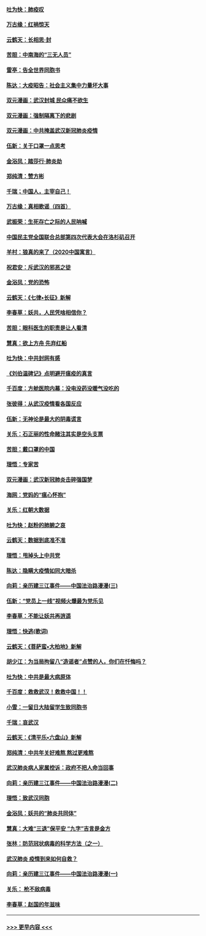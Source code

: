 #### [吐为快：肺疫叹](../pages/nsc993/n11864027.md?t=02130202) 
#### [万古缘：红祸惊天](../pages/nsc993/n11864079.md?t=02130202) 
#### [云鹤天：长相思‧封](../pages/nsc993/n11864006.md?t=02130202) 
#### [苦胆：中南海的“三无人员”](../pages/nsc993/n11862997.md?t=02130202) 
#### [雷亭：告全世界同胞书](../pages/nsc993/n11862572.md?t=02130202) 
#### [陈达：大疫昭告：社会主义集中力量坏大事](../pages/nsc993/n11859419.md?t=02130202) 
#### [双元漫画：武汉封城 民众痛不欲生](../pages/nsc993/n11859287.md?t=02130202) 
#### [双元漫画：强制隔离下的悲剧](../pages/nsc993/n11859244.md?t=02130202) 
#### [双元漫画：中共掩盖武汉新冠肺炎疫情](../pages/nsc993/n11858249.md?t=02130202) 
#### [伍新：关于口罩一点思考](../pages/nsc993/n11859195.md?t=02130202) 
#### [金浴凤：踏莎行‧肺炎劫](../pages/nsc993/n11858227.md?t=02130202) 
#### [郑纯清：赞方彬](../pages/nsc993/n11856803.md?t=02130202) 
#### [千瑞；中国人，主宰自己！](../pages/nsc993/n11856793.md?t=02130202) 
#### [万古缘：真相歌谣（四首）](../pages/nsc993/n11856263.md?t=02130202) 
#### [武振荣：生死存亡之际的人民呐喊](../pages/nsc993/n11856256.md?t=02130202) 
#### [中国民主党全国联合总部第四次代表大会在洛杉矶召开](../pages/nsc993/n11856344.md?t=02130202) 
#### [羊村：狼真的来了（2020中国寓言）](../pages/nsc993/n11856229.md?t=02130202) 
#### [祝君安：斥武汉的邪恶之徒](../pages/nsc993/n11855861.md?t=02130202) 
#### [金浴凤：党的恐怖](../pages/nsc993/n11855849.md?t=02130202) 
#### [云鹤天：《七律▪长征》新解](../pages/nsc993/n11855479.md?t=02130202) 
#### [李春草：妖共，人民凭啥相信你？](../pages/nsc993/n11855196.md?t=02130202) 
#### [苦胆：眼科医生的职责是让人看清](../pages/nsc993/n11853840.md?t=02130202) 
#### [慧真：欲上方舟 先弃红船](../pages/nsc993/n11853483.md?t=02130202) 
#### [吐为快：中共封网有感](../pages/nsc993/n11852575.md?t=02130202) 
#### [《刘伯温碑记》点明避开瘟疫的真言](../pages/nsc993/n11852128.md?t=02130202) 
#### [千百度：方舱医院内幕：没电没药没暖气没吃的](../pages/nsc993/n11850211.md?t=02130202) 
#### [张彼得：从武汉疫情看各国反应](../pages/nsc993/n11850102.md?t=02130202) 
#### [伍新：无神论是最大的阴毒谎言](../pages/nsc993/n11846129.md?t=02130202) 
#### [关乐：石正丽的性命赌注其实是空头支票](../pages/nsc993/n11846109.md?t=02130202) 
#### [苦胆：戴口罩的中国](../pages/nsc993/n11845576.md?t=02130202) 
#### [理悟：专家苦](../pages/nsc993/n11845564.md?t=02130202) 
#### [双元漫画：武汉新冠肺炎击碎强国梦](../pages/nsc993/n11843320.md?t=02130202) 
#### [海网：党妈的“瘟心怀抱”](../pages/nsc993/n11840740.md?t=02130202) 
#### [关乐：红朝大数据](../pages/nsc993/n11840675.md?t=02130202) 
#### [吐为快：赵粉的肺腑之哀](../pages/nsc993/n11840618.md?t=02130202) 
#### [云鹤天：数据到底准不准](../pages/nsc993/n11840325.md?t=02130202) 
#### [理悟：甩掉头上中共党](../pages/nsc993/n11838826.md?t=02130202) 
#### [陈达：隐瞒大疫情如同大暗杀](../pages/nsc993/n11838771.md?t=02130202) 
#### [向莉：亲历建三江事件——中国法治路漫漫(三)](../pages/nsc993/n11831825.md?t=02130202) 
#### [伍新：“党员上一线”视频火爆最为党乐见](../pages/nsc993/n11838200.md?t=02130202) 
#### [李春草：不能让妖共再逍遥](../pages/nsc993/n11838102.md?t=02130202) 
#### [理悟：快逃(歌词)](../pages/nsc993/n11838083.md?t=02130202) 
#### [云鹤天：《菩萨蛮▪大柏地》新解](../pages/nsc993/n11838059.md?t=02130202) 
#### [胡少江：为当局拘留八“造谣者”点赞的人，你们在忏悔吗？](../pages/nsc993/n11836801.md?t=02130202) 
#### [吐为快：中共是最大病原体](../pages/nsc993/n11836748.md?t=02130202) 
#### [千百度：救救武汉！救救中国！！](../pages/nsc993/n11836145.md?t=02130202) 
#### [小雪：一留日大陆留学生致同胞书](../pages/nsc993/n11834624.md?t=02130202) 
#### [千瑞：哀武汉](../pages/nsc993/n11833647.md?t=02130202) 
#### [云鹤天：《清平乐▪六盘山》新解](../pages/nsc993/n11833611.md?t=02130202) 
#### [郑纯清：中共年关好难熬 熬过更难熬](../pages/nsc993/n11833489.md?t=02130202) 
#### [武汉肺炎病人家属控诉：政府不把人命当回事](../pages/nsc993/n11833205.md?t=02130202) 
#### [向莉：亲历建三江事件——中国法治路漫漫(二)](../pages/nsc993/n11829102.md?t=02130202) 
#### [理悟：致武汉同胞](../pages/nsc993/n11831522.md?t=02130202) 
#### [金浴凤：妖共的“肺炎共同体”](../pages/nsc993/n11829448.md?t=02130202) 
#### [慧真：大难“三退”保平安 “九字”吉言是金方](../pages/nsc993/n11829501.md?t=02130202) 
#### [张林：防范冠状病毒的科学方法（之一）](../pages/nsc993/n11828618.md?t=02130202) 
#### [武汉肺炎 疫情到来如何自救？](../pages/nsc993/n11827632.md?t=02130202) 
#### [向莉：亲历建三江事件——中国法治路漫漫(一)](../pages/nsc993/n11827190.md?t=02130202) 
#### [关乐： 枪不敌病毒](../pages/nsc993/n11826746.md?t=02130202) 
#### [李春草：赵国的年滋味](../pages/nsc993/n11826321.md?t=02130202) 

----
#### [ >>> 更早内容 <<< ](../indexes/nsc993-earlier.md)
